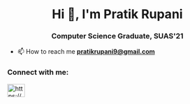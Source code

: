 <h1 align="center">Hi 👋, I'm Pratik Rupani</h1>
<h3 align="center">Computer Science Graduate, SUAS'21</h3>

- 📫 How to reach me **pratikrupani9@gmail.com**

<h3 align="left">Connect with me:</h3>
<p align="left">
<a href="https://linkedin.com/in/https://www.linkedin.com/in/pratik-rupani/" target="blank"><img align="center" src="https://www.google.com/url?sa=i&url=https%3A%2F%2Fen.wikipedia.org%2Fwiki%2FFile%3ALinkedIn_icon.svg&psig=AOvVaw1m0ivn8oA8du5b9mnTsHLA&ust=1684262366073000&source=images&cd=vfe&ved=0CBEQjRxqFwoTCOianLP89_4CFQAAAAAdAAAAABAE" alt="https://www.linkedin.com/in/pratik-rupani/" height="30" width="40" /></a>
</p>
